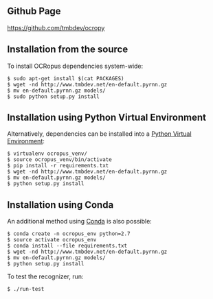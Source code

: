 ## Github Page

https://github.com/tmbdev/ocropy

## Installation from the source

To install OCRopus dependencies system-wide:

```shell
$ sudo apt-get install $(cat PACKAGES)
$ wget -nd http://www.tmbdev.net/en-default.pyrnn.gz
$ mv en-default.pyrnn.gz models/
$ sudo python setup.py install
```

## Installation using Python Virtual Environment

Alternatively, dependencies can be installed into a [Python Virtual Environment](http://docs.python-guide.org/en/latest/dev/virtualenvs/):

```shell
$ virtualenv ocropus_venv/
$ source ocropus_venv/bin/activate
$ pip install -r requirements.txt
$ wget -nd http://www.tmbdev.net/en-default.pyrnn.gz
$ mv en-default.pyrnn.gz models/
$ python setup.py install
```

## Installation using Conda

An additional method using [Conda](http://conda.pydata.org/) is also possible:

```shell
$ conda create -n ocropus_env python=2.7
$ source activate ocropus_env
$ conda install --file requirements.txt
$ wget -nd http://www.tmbdev.net/en-default.pyrnn.gz
$ mv en-default.pyrnn.gz models/
$ python setup.py install
```

To test the recognizer, run:

```shell
$ ./run-test
```